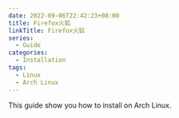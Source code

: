 ```yaml
---
date: 2022-09-06T22:42:23+08:00
title: Firefox火狐
linkTitle: Firefox火狐
series:
  - Guide
categories:
  - Installation
tags:
  - Linux
  - Arch Linux
---
```


This guide show you how to install on Arch Linux.
